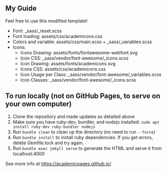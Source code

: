 ## My Guide

Feel free to use this modified template!

- Font: _sass/_reset.scss
- Font loading: assets/css/academicons.css
- Colors and variable: assets/css/main.scss + _sass/_variables.scss
- Icons:
    - Icons Drawing: assets/fonts/fontawesome-webfont.svg
    - Icon CSS: _sass/vendor/font-awesome/_icons.scss
    - Icon Drawing: assets/fonts/academicons.svg
    - Icons CSS: assets/css/academicons.css
    - Icon Usage per Class: _sass/vendor/font-awesome/_variables.scss
    - Icon Classes: _sass/vendor/font-awesome/_icons.scss

## To run locally (not on GitHub Pages, to serve on your own computer)
1. Clone the repository and made updates as detailed above
1. Make sure you have ruby-dev, bundler, and nodejs installed: `sudo apt install ruby-dev ruby-bundler nodejs`
1. Run `bundle clean` to clean up the directory (no need to run `--force`)
1. Run `bundle install` to install ruby dependencies. If you get errors, delete Gemfile.lock and try again.
1. Run `bundle exec jekyll serve` to generate the HTML and serve it from localhost:4000

See more info at https://academicpages.github.io/